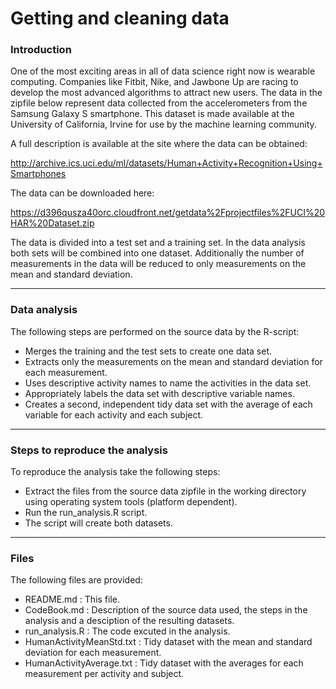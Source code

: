 # Getting and cleaning data


### Introduction

One of the most exciting areas in all of data science right now is wearable computing. Companies like Fitbit, Nike, and Jawbone Up are racing to develop the most advanced algorithms to attract new users. The data in the zipfile below represent data collected from the accelerometers from the Samsung Galaxy S smartphone. This dataset is made available at the University of California, Irvine for use by the machine learning community.

A full description is available at the site where the data can be obtained:

http://archive.ics.uci.edu/ml/datasets/Human+Activity+Recognition+Using+Smartphones

The data can be downloaded here:

https://d396qusza40orc.cloudfront.net/getdata%2Fprojectfiles%2FUCI%20HAR%20Dataset.zip 

The data is divided into a test set and a training set. In the data analysis both sets will be combined into one dataset.
Additionally the number of measurements in the data will be reduced to only measurements on the mean and standard deviation.

---

### Data analysis


The following steps are performed on the source data by the R-script:

- Merges the training and the test sets to create one data set.  
- Extracts only the measurements on the mean and standard deviation for each measurement.  
- Uses descriptive activity names to name the activities in the data set.  
- Appropriately labels the data set with descriptive variable names.  
- Creates a second, independent tidy data set with the average of each variable for each activity and each subject.  
    
---

### Steps to reproduce the analysis
 
To reproduce the analysis take the following steps:

- Extract the files from the source data zipfile in the working directory using operating system tools (platform dependent).  
- Run the run_analysis.R script.  
- The script will create both datasets.  

---  
    
### Files

The following files are provided:

- README.md : This file.  
- CodeBook.md : Description of the source data used, the steps in the analysis and a desciption of the resulting datasets.  
- run_analysis.R : The code excuted in the analysis.  
- HumanActivityMeanStd.txt : Tidy dataset with the mean and standard deviation for each measurement.  
- HumanActivityAverage.txt : Tidy dataset with the averages for each measurement per activity and subject.  
